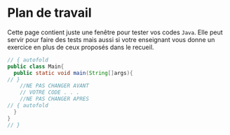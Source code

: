 # Plan de travail

Cette page contient juste une fenêtre pour tester vos codes `Java`. Elle peut servir pour faire des tests mais aussi si votre enseignant vous donne un exercice en plus de ceux proposés dans le recueil.

```java runnable
// { autofold
public class Main{
  public static void main(String[]args){
// }     
    //NE PAS CHANGER AVANT
    // VOTRE CODE . . .
    //NE PAS CHANGER APRES
// { autofold    
  }
}
// }
```
